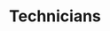 ---
title: Technicians
slug: techies
image: helps_techies.jpg
order: 140
short-description: "Events don't happen without the right tech. Can you help?   \n"
description: "Events don't happen without the right tech. Can you help? \n\nIf playing
  with sound equipment, or sound engineering is your thing, we've got plenty of opportunities
  for you to get involved.\n\nLonger term we'd love to be able to be know as a town
  where there's always great sound when you come here to play, train up the next generation,
  and support people's employment in the industry.  \n"
permalink: "/help/techies.html"
layout: help_page
---